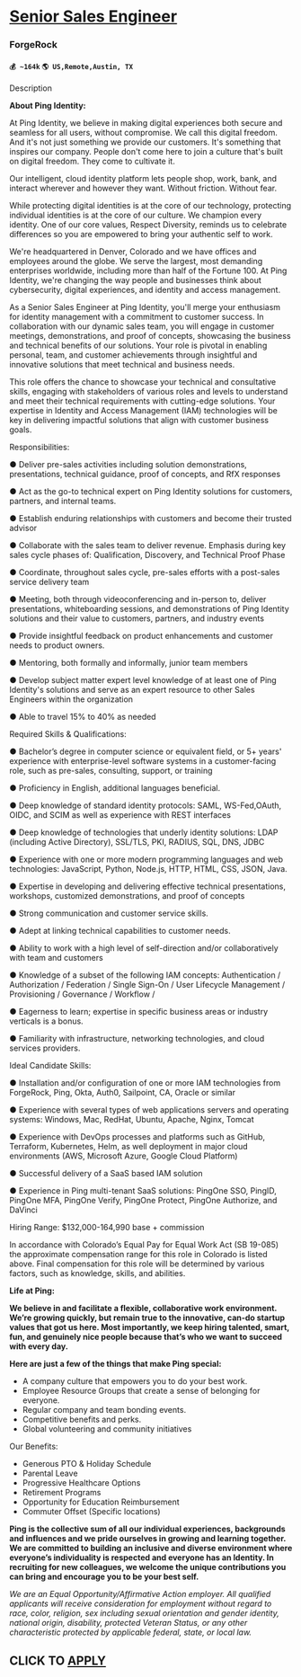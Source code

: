 # [Senior Sales Engineer](https://www.remotewlb.com/apply/senior-sales-engineer-78497)  
### ForgeRock  
#### `💰 ~164k` `🌎 US,Remote,Austin, TX`  

Description

**About Ping Identity:**

At Ping Identity, we believe in making digital experiences both secure and seamless for all users, without compromise. We call this digital freedom. And it's not just something we provide our customers. It's something that inspires our company. People don't come here to join a culture that's built on digital freedom. They come to cultivate it.

Our intelligent, cloud identity platform lets people shop, work, bank, and interact wherever and however they want. Without friction. Without fear.

While protecting digital identities is at the core of our technology, protecting individual identities is at the core of our culture. We champion every identity. One of our core values, Respect Diversity, reminds us to celebrate differences so you are empowered to bring your authentic self to work.

We're headquartered in Denver, Colorado and we have offices and employees around the globe. We serve the largest, most demanding enterprises worldwide, including more than half of the Fortune 100. At Ping Identity, we're changing the way people and businesses think about cybersecurity, digital experiences, and identity and access management.

As a Senior Sales Engineer at Ping Identity, you'll merge your enthusiasm for identity management with a commitment to customer success. In collaboration with our dynamic sales team, you will engage in customer meetings, demonstrations, and proof of concepts, showcasing the business and technical benefits of our solutions. Your role is pivotal in enabling personal, team, and customer achievements through insightful and innovative solutions that meet technical and business needs.

This role offers the chance to showcase your technical and consultative skills, engaging with stakeholders of various roles and levels to understand and meet their technical requirements with cutting-edge solutions. Your expertise in Identity and Access Management (IAM) technologies will be key in delivering impactful solutions that align with customer business goals.

Responsibilities:

● Deliver pre-sales activities including solution demonstrations, presentations, technical guidance, proof of concepts, and RfX responses

● Act as the go-to technical expert on Ping Identity solutions for customers, partners, and internal teams.

● Establish enduring relationships with customers and become their trusted advisor

● Collaborate with the sales team to deliver revenue. Emphasis during key sales cycle phases of: Qualification, Discovery, and Technical Proof Phase

● Coordinate, throughout sales cycle, pre-sales efforts with a post-sales service delivery team

● Meeting, both through videoconferencing and in-person to, deliver presentations, whiteboarding sessions, and demonstrations of Ping Identity solutions and their value to customers, partners, and industry events

● Provide insightful feedback on product enhancements and customer needs to product owners.

● Mentoring, both formally and informally, junior team members

● Develop subject matter expert level knowledge of at least one of Ping Identity's solutions and serve as an expert resource to other Sales Engineers within the organization

● Able to travel 15% to 40% as needed

Required Skills & Qualifications:

● Bachelor’s degree in computer science or equivalent field, or 5+ years' experience with enterprise-level software systems in a customer-facing role, such as pre-sales, consulting, support, or training

● Proficiency in English, additional languages beneficial.

● Deep knowledge of standard identity protocols: SAML, WS-Fed,OAuth, OIDC, and SCIM as well as experience with REST interfaces

● Deep knowledge of technologies that underly identity solutions: LDAP (including Active Directory), SSL/TLS, PKI, RADIUS, SQL, DNS, JDBC

● Experience with one or more modern programming languages and web technologies: JavaScript, Python, Node.js, HTTP, HTML, CSS, JSON, Java.

● Expertise in developing and delivering effective technical presentations, workshops, customized demonstrations, and proof of concepts

● Strong communication and customer service skills.

● Adept at linking technical capabilities to customer needs.

● Ability to work with a high level of self-direction and/or collaboratively with team and customers

● Knowledge of a subset of the following IAM concepts: Authentication / Authorization / Federation / Single Sign-On / User Lifecycle Management / Provisioning / Governance / Workflow /

● Eagerness to learn; expertise in specific business areas or industry verticals is a bonus.

● Familiarity with infrastructure, networking technologies, and cloud services providers.

Ideal Candidate Skills:

● Installation and/or configuration of one or more IAM technologies from ForgeRock, Ping, Okta, Auth0, Sailpoint, CA, Oracle or similar

● Experience with several types of web applications servers and operating systems: Windows, Mac, RedHat, Ubuntu, Apache, Nginx, Tomcat

● Experience with DevOps processes and platforms such as GitHub, Terraform, Kubernetes, Helm, as well deployment in major cloud environments (AWS, Microsoft Azure, Google Cloud Platform)

● Successful delivery of a SaaS based IAM solution

● Experience in Ping multi-tenant SaaS solutions: PingOne SSO, PingID, PingOne MFA, PingOne Verify, PingOne Protect, PingOne Authorize, and DaVinci

Hiring Range: $132,000-164,990 base + commission

In accordance with Colorado’s Equal Pay for Equal Work Act (SB 19-085) the approximate compensation range for this role in Colorado is listed above. Final compensation for this role will be determined by various factors, such as knowledge, skills, and abilities.

**Life at Ping:**

 **We believe in and facilitate a flexible, collaborative work environment. We’re growing quickly, but remain true to the innovative, can-do startup values that got us here. Most importantly, we keep hiring talented, smart, fun, and genuinely nice people because that’s who we want to succeed with every day.**

 **Here are just a few of the things that make Ping special:**

  * A company culture that empowers you to do your best work.
  * Employee Resource Groups that create a sense of belonging for everyone.
  * Regular company and team bonding events.
  * Competitive benefits and perks.
  * Global volunteering and community initiatives

Our Benefits:

  * Generous PTO & Holiday Schedule 
  * Parental Leave
  * Progressive Healthcare Options
  * Retirement Programs
  * Opportunity for Education Reimbursement 
  * Commuter Offset (Specific locations) 

**Ping is the collective sum of all our individual experiences, backgrounds and influences and we pride ourselves in growing and learning together. We are committed to building an inclusive and diverse environment where everyone’s individuality is respected and everyone has an Identity. In recruiting for new colleagues, we welcome the unique contributions you can bring and encourage you to be your best self.**

 _We are an Equal Opportunity/Affirmative Action employer. All qualified applicants will receive consideration for employment without regard to race, color, religion, sex including sexual orientation and gender identity, national origin, disability, protected Veteran Status, or any other characteristic protected by applicable federal, state, or local law._

  
## CLICK TO [APPLY](https://www.remotewlb.com/apply/senior-sales-engineer-78497)

